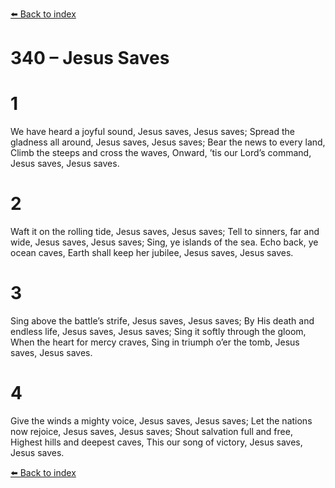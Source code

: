 [⬅️ Back to index](../README.md)

# 340 – Jesus Saves


# 1
We have heard a joyful sound,
Jesus saves, Jesus saves;
Spread the gladness all around,
Jesus saves, Jesus saves;
Bear the news to every land,
Climb the steeps and cross the waves,
Onward, ’tis our Lord’s command,
Jesus saves, Jesus saves.

# 2
Waft it on the rolling tide,
Jesus saves, Jesus saves;
Tell to sinners, far and wide,
Jesus saves, Jesus saves;
Sing, ye islands of the sea.
Echo back, ye ocean caves,
Earth shall keep her jubilee,
Jesus saves, Jesus saves.

# 3
Sing above the battle’s strife,
Jesus saves, Jesus saves;
By His death and endless life,
Jesus saves, Jesus saves;
Sing it softly through the gloom,
When the heart for mercy craves,
Sing in triumph o’er the tomb,
Jesus saves, Jesus saves.

# 4
Give the winds a mighty voice,
Jesus saves, Jesus saves;
Let the nations now rejoice,
Jesus saves, Jesus saves;
Shout salvation full and free,
Highest hills and deepest caves,
This our song of victory,
Jesus saves, Jesus saves.

[⬅️ Back to index](../README.md)
